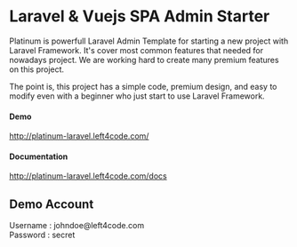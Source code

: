 # Laravel & Vuejs SPA Admin Starter
<p>Platinum is powerfull Laravel Admin Template for starting a new project with Laravel Framework. It's cover most common features that needed for nowadays project. We are working hard to create many premium features on this project.</p>


<p>The point is, this project has a simple code, premium design, and easy to modify even with a beginner who just start to use Laravel Framework.</p>

<h4 id="item-description__features">Demo</h4>
<a target="blank" href="http://platinum-laravel.left4code.com/">http://platinum-laravel.left4code.com/</a>

<h4 id="item-description__features">Documentation</h4>
<a target="blank" href="http://platinum-laravel.left4code.com/docs">http://platinum-laravel.left4code.com/docs</a>

<h2 id="item-description__demo-account">Demo Account</h2>
Username : johndoe@left4code.com<br />
Password : secret
